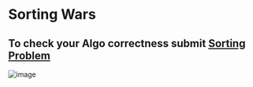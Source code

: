 # Sorting Wars
## To check your Algo correctness submit [Sorting Problem](https://codeforces.com/group/MWSDmqGsZm/contest/219774/problem/H)
![image](https://user-images.githubusercontent.com/99830416/226123918-49b395c0-2f22-43da-aa1a-634e3ac56b9a.png)
